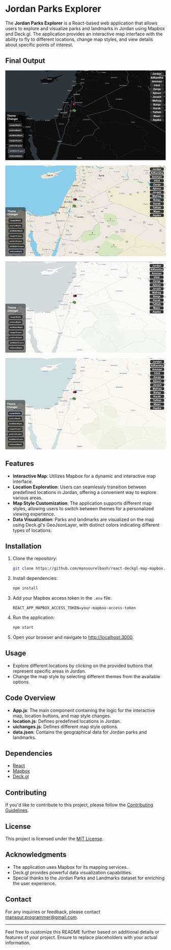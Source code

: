 # Jordan Parks Explorer

The **Jordan Parks Explorer** is a React-based web application that allows users to explore and visualize parks and landmarks in Jordan using Mapbox and Deck.gl. The application provides an interactive map interface with the ability to fly to different locations, change map styles, and view details about specific points of interest.

## Final Output

![sample image](sample3.png)

![sample image2](sample2.png)

![sample image](sample1.png)

![sample image](sample4.png)

## Features

- **Interactive Map**: Utilizes Mapbox for a dynamic and interactive map interface.
- **Location Exploration**: Users can seamlessly transition between predefined locations in Jordan, offering a convenient way to explore various areas.
- **Map Style Customization**: The application supports different map styles, allowing users to switch between themes for a personalized viewing experience.
- **Data Visualization**: Parks and landmarks are visualized on the map using Deck.gl's GeoJsonLayer, with distinct colors indicating different types of locations.

## Installation

1. Clone the repository:

   ```bash
   git clone https://github.com/mansourelbash/react-deckgl-map-mapbox.git
   ```

2. Install dependencies:

   ```bash
   npm install
   ```

3. Add your Mapbox access token in the `.env` file:

   ```
   REACT_APP_MAPBOX_ACCESS_TOKEN=your-mapbox-access-token
   ```

4. Run the application:

   ```bash
   npm start
   ```

5. Open your browser and navigate to [http://localhost:3000](http://localhost:3000).

## Usage

- Explore different locations by clicking on the provided buttons that represent specific areas in Jordan.
- Change the map style by selecting different themes from the available options.

## Code Overview

- **App.js**: The main component containing the logic for the interactive map, location buttons, and map style changes.
- **location.js**: Defines predefined locations in Jordan.
- **uichanges.js**: Defines different map style options.
- **data.json**: Contains the geographical data for Jordan parks and landmarks.

## Dependencies

- [React](https://reactjs.org/)
- [Mapbox](https://www.mapbox.com/)
- [Deck.gl](https://deck.gl/)

## Contributing

If you'd like to contribute to this project, please follow the [Contributing Guidelines](CONTRIBUTING.md).

## License

This project is licensed under the [MIT License](LICENSE).

## Acknowledgments

- The application uses Mapbox for its mapping services.
- Deck.gl provides powerful data visualization capabilities.
- Special thanks to the Jordan Parks and Landmarks dataset for enriching the user experience.

## Contact

For any inquiries or feedback, please contact [mansour.programmer@gmail.com](mailto:mansour.programmer@gmail.com).

---

Feel free to customize this README further based on additional details or features of your project. Ensure to replace placeholders with your actual information.